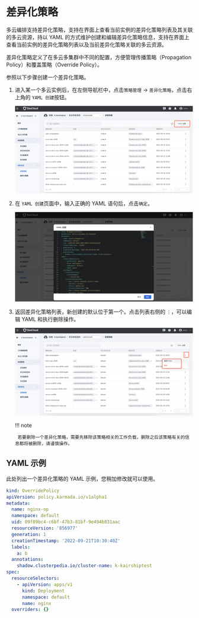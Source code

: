 # 差异化策略

多云编排支持差异化策略，支持在界面上查看当前实例的差异化策略列表及其关联的多云资源，持以 YAML 的方式维护创建和编辑差异化策略信息，支持在界面上查看当前实例的差异化策略列表以及当前差异化策略关联的多云资源。

差异化策略定义了在多云多集群中不同的配置，方便管理传播策略（Propagation Policy）和覆盖策略（Override Policy）。

参照以下步骤创建一个差异化策略。

1. 进入某一个多云实例后，在左侧导航栏中，点击`策略管理` -> `差异化策略`，点击右上角的 `YAML 创建`按钮。

    ![image](../images/deploy01.png)

2. 在 `YAML 创建`页面中，输入正确的 YAML 语句后，点击`确定`。

    ![image](../images/deploy02.png)

3. 返回差异化策略列表，新创建的默认位于第一个。点击列表右侧的 `⋮`，可以编辑 YAML 和执行删除操作。

    ![image](../images/deploy03.png)

    !!! note

        若要删除一个差异化策略，需要先移除该策略相关的工作负载，删除之后该策略有关的信息都将被删除，请谨慎操作。

## YAML 示例

此处列出一个差异化策略的 YAML 示例，您稍加修改就可以使用。

```yaml
kind: OverridePolicy
apiVersion: policy.karmada.io/v1alpha1
metadata:
  name: nginx-op
  namespace: default
  uid: 09f89bc4-c6bf-47b3-81bf-9e494b831aac
  resourceVersion: '856977'
  generation: 1
  creationTimestamp: '2022-09-21T10:30:40Z'
  labels:
    a: b
  annotations:
    shadow.clusterpedia.io/cluster-name: k-kairshiptest
spec:
  resourceSelectors:
    - apiVersion: apps/v1
      kind: Deployment
      namespace: default
      name: nginx
  overriders: {}
```